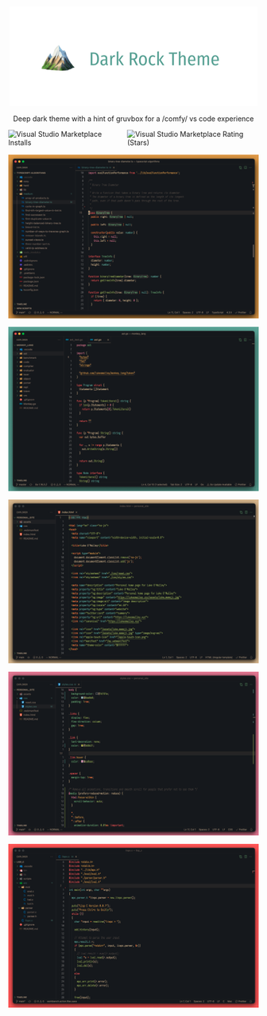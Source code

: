 <p align="center"><img src="./images/dark-rock-header-transparent.png"></p>

<p align="center">Deep dark theme with a hint of gruvbox for a /comfy/ vs code experience</p>

<div style="display: flex; align-items: center; justify-content: center; margin-bottom: 1rem;">
<img style="margin-right: 1rem;" alt="Visual Studio Marketplace Installs" src="https://img.shields.io/visual-studio-marketplace/i/lukeomalley.dark-rock-theme"/>

<img alt="Visual Studio Marketplace Rating (Stars)" src="https://img.shields.io/visual-studio-marketplace/stars/lukeomalley.dark-rock-theme">
</div>

<p align="center"><img src="./images/samples/dark-rock-typescript.png"></p>

<p align="center"><img src="./images/samples/dark-rock-go.png"></p>

<p align="center"><img src="./images/samples/dark-rock-html.png"></p>

<p align="center"><img src="./images/samples/dark-rock-css.png"></p>

<p align="center"><img src="./images/samples/dark-rock-c.png"></p>
